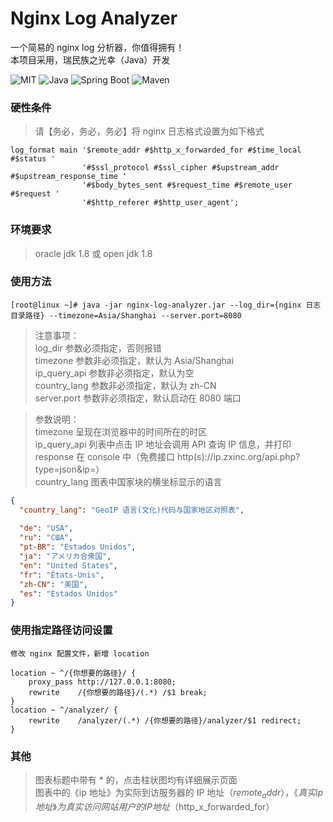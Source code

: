 # Nginx Log Analyzer

一个简易的 nginx log 分析器，你值得拥有！  
本项目采用，瑞民族之光幸（Java）开发

![MIT](https://img.shields.io/badge/license-MIT-green)
![Java](https://img.shields.io/badge/Java-1.8-green)
![Spring Boot](https://img.shields.io/badge/Spring%20Boot-2.4.2-green)
![Maven](https://img.shields.io/badge/Maven-3.6.3-green)

### 硬性条件
> 请【务必，务必，务必】将 nginx 日志格式设置为如下格式
```
log_format main '$remote_addr #$http_x_forwarded_for #$time_local #$status '
                '#$ssl_protocol #$ssl_cipher #$upstream_addr #$upstream_response_time '
                '#$body_bytes_sent #$request_time #$remote_user #$request '
                '#$http_referer #$http_user_agent';
```

### 环境要求
> oracle jdk 1.8 或 open jdk 1.8

### 使用方法
```
[root@linux ~]# java -jar nginx-log-analyzer.jar --log_dir={nginx 日志目录路径} --timezone=Asia/Shanghai --server.port=8080
```
> 注意事项：  
> log_dir 参数必须指定，否则报错  
> timezone 参数非必须指定，默认为 Asia/Shanghai  
> ip_query_api 参数非必须指定，默认为空  
> country_lang 参数非必须指定，默认为 zh-CN  
> server.port 参数非必须指定，默认启动在 8080 端口

> 参数说明：  
> timezone 呈现在浏览器中的时间所在的时区  
> ip_query_api 列表中点击 IP 地址会调用 API 查询 IP 信息，并打印 response 在 console 中（免费接口 http(s)://ip.zxinc.org/api.php?type=json&ip=）  
> country_lang 图表中国家块的横坐标显示的语言  
```json
{
  "country_lang": "GeoIP 语言(文化)代码与国家地区对照表",
  
  "de": "USA",
  "ru": "США",
  "pt-BR": "Estados Unidos",
  "ja": "アメリカ合衆国",
  "en": "United States",
  "fr": "États-Unis",
  "zh-CN": "美国",
  "es": "Estados Unidos"
}
```

### 使用指定路径访问设置
```
修改 nginx 配置文件，新增 location

location ~ ^/{你想要的路径}/ {
    proxy_pass http://127.0.0.1:8080;
    rewrite    /{你想要的路径}/(.*) /$1 break;
}
location ~ ^/analyzer/ {
    rewrite    /analyzer/(.*) /{你想要的路径}/analyzer/$1 redirect;
}
```

### 其他
> 图表标题中带有 * 的，点击柱状图均有详细展示页面  
> 图表中的《ip 地址》为实际到访服务器的 IP 地址（$remote_addr），《真实 ip 地址》为真实访问网站用户的 IP地址（$http_x_forwarded_for）  
